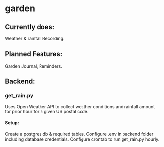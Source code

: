 # garden

## Currently does:
Weather & rainfall Recording.

## Planned Features:
Garden Journal, Reminders. 

## Backend:

### get_rain.py 
Uses Open Weather API to collect weather conditions and rainfall amount for prior hour for a given US postal code.

#### Setup:
  Create a postgres db & required tables.
  Configure .env in backend folder including database credentials. 
  Configure crontab to run get_rain.py hourly.
